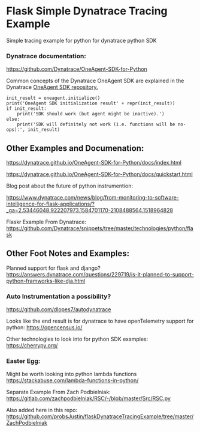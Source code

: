 # Flask Simple Dynatrace Tracing Example

Simple tracing example for python for dynatrace python SDK


### Dynatrace documentation: 
https://github.com/Dynatrace/OneAgent-SDK-for-Python

Common concepts of the Dynatrace OneAgent SDK are explained in the Dynatrace [OneAgent SDK repository.](https://github.com/Dynatrace/OneAgent-SDK#apiconcepts)



````buildoutcfg
init_result = oneagent.initialize()
print('OneAgent SDK initialization result' + repr(init_result))
if init_result:
    print('SDK should work (but agent might be inactive).')
else:
    print('SDK will definitely not work (i.e. functions will be no-ops):', init_result)
````
## Other Examples and Documenation: 
https://dynatrace.github.io/OneAgent-SDK-for-Python/docs/index.html

https://dynatrace.github.io/OneAgent-SDK-for-Python/docs/quickstart.html

Blog post about the future of python instrumention: 

https://www.dynatrace.com/news/blog/from-monitoring-to-software-intelligence-for-flask-applications/?_ga=2.53446048.922207973.1584701170-2108488564.1518964828

Flaskr Example From Dynatrace: https://github.com/Dynatrace/snippets/tree/master/technologies/python/flask

## Other Foot Notes and Examples: 
Planned support for flask and django?
https://answers.dynatrace.com/questions/229719/is-it-planned-to-support-python-framworks-like-dja.html
### Auto Instrumentation a possibility?
https://github.com/dlopes7/autodynatrace

Looks like the end result is for dynatrace to have openTelemetry support for python: https://opencensus.io/

Other technologies to look into for python SDK examples: https://cherrypy.org/

### Easter Egg: 
Might be worth looking into python lambda functions
https://stackabuse.com/lambda-functions-in-python/


Separate Example From Zach Podbielniak: https://gitlab.com/zachpodbielniak/RSC/-/blob/master/Src/RSC.py

Also added here in this repo: https://github.com/probsJustin/flaskDynatraceTracingExample/tree/master/ZachPodbielniak
